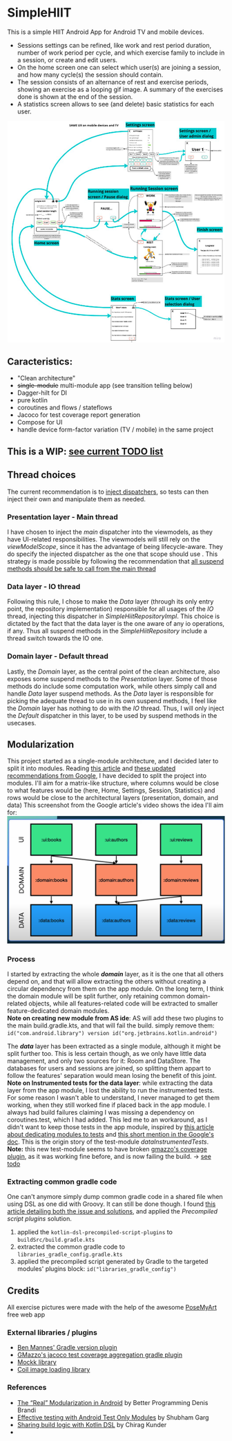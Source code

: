 # SimpleHIIT

This is a simple HIIT Android App for Android TV and mobile devices.

* Sessions settings can be refined, like work and rest period duration, number of work period per cycle, and which exercise family to include in a session, or create and edit users. 
* On the home screen one can select which user(s) are joining a session, and how many cycle(s) the session should contain.
* The session consists of an alternance of rest and exercise periods, showing an exercise as a looping gif image. A summary of the exercises done is shown at the end of the session.
* A statistics screen allows to see (and delete) basic statistics for each user. 

![Features and UX description](simpleHIIT_UX_description.png)

## Caracteristics: 

* "Clean architecture"
* ~~single-module~~ multi-module app (see transition telling below)
* Dagger-hilt for DI
* pure kotlin
* coroutines and flows / stateflows
* Jacoco for test coverage report generation
* Compose for UI
* handle device form-factor variation (TV / mobile) in the same project

## This is a WIP: [see current TODO list](https://github.com/shining-cat/SimpleHIIT/blob/master/TODO.md)

## Thread choices

The current recommendation is to [inject dispatchers](https://developer.android.com/kotlin/coroutines/coroutines-best-practices#inject-dispatchers), so tests can then inject their own and manipulate them as needed.

### Presentation layer - Main thread

I have chosen to inject the _main_ dispatcher into the viewmodels, as they have UI-related responsibilities.
The viewmodels will still rely on the _viewModelScope_, since it has the advantage of being lifecycle-aware. They do specify the injected dispatcher as the one that scope should use .
This strategy is made possible by following the recommendation that [all suspend methods should be safe to call from the main thread](https://developer.android.com/kotlin/coroutines/coroutines-best-practices#main-safe)

### Data layer - IO thread

Following this rule, I chose to make the _Data_ layer (through its only entry point, the repository implementation) responsible for all usages of the _IO_ thread, injecting this dispatcher in _SimpleHiitRepositoryImpl_. This choice is dictated by the fact that the data layer is the one aware of any io operations, if any.
Thus all suspend methods in the _SimpleHiitRepository_ include a thread switch towards the IO one. 

### Domain layer - Default thread

Lastly, the _Domain_ layer, as the central point of the clean architecture, also exposes some suspend methods to the _Presentation_ layer. Some of those methods do include some computation work, while others simply call and handle _Data_ layer suspend methods. As the _Data_ layer is responsible for picking the adequate thread to use in its own suspend methods, I feel like the _Domain_ layer has nothing to do with the _IO_ thread. Thus, I will only inject the _Default_ dispatcher in this layer, to be used by suspend methods in the usecases. 

## Modularization

This project started as a single-module architecture, and I decided later to split it into modules.
Reading [this article](https://betterprogramming.pub/the-real-clean-architecture-in-android-modularization-e26940fd0a23) and [these updated recommendations from Google](https://developer.android.com/topic/modularization/patterns), I have decided to split the project into modules.
I'll aim for a matrix-like structure, where columns would be close to what features would be (here, Home, Settings, Session, Statistics) and rows would be close to the architectural layers (presentation, domain, and data)
This screenshot from the Google article's video shows the idea I'll aim for: ![](modules_matrix.png)

### Process

I started by extracting the whole **_domain_** layer, as it is the one that all others depend on, and that will allow extracting the others without creating a circular dependency from them on the app module.
On the long term, I think the domain module will be split further, only retaining common domain-related objects, while all features-related code will be extracted to smaller feature-dedicated domain modules.<br/>
**Note on creating new module from AS ide**: AS will add these two plugins to the main build.gradle.kts, and that will fail the build. simply remove them: `id("com.android.library") version
id("org.jetbrains.kotlin.android")`

The _**data**_ layer has been extracted as a single module, although it might be split further too. This is less certain though, as we only have little data management, and only two sources for it: Room and DataStore. The databases for users and sessions are joined, so splitting them appart to follow the features' separation would mean losing the benefit of this joint.<br/>
**Note on Instrumented tests for the data layer**: while extracting the data layer from the app module, I lost the ability to run the instrumented tests. For some reason I wasn't able to understand, I never managed to get them working, when they still worked fine if placed back in the app module.
I always had build failures claiming I was missing a dependency on coroutines.test, which I had added.
This led me to an workaround, as I didn't want to keep those tests in the app module, inspired by [this article about dedicating modules to tests](https://proandroiddev.com/effective-testing-with-android-test-only-modules-3164ed9b20a0) and [this short mention in the Google's doc](https://developer.android.com/studio/test/advanced-test-setup#use-separate-test-modules-for-instrumented-tests).
This is the origin story of the test-module _dataInstrumentedTests_. <br/>
**Note:** this new test-module seems to have broken [gmazzo's coverage plugin](https://developer.android.com/studio/test/advanced-test-setup#use-separate-test-modules-for-instrumented-tests), as it was working fine before, and is now failing the build. -> [see todo](https://github.com/shining-cat/SimpleHIIT/blob/master/TODO.md)

### Extracting common gradle code

One can't anymore simply dump common gradle code in a shared file when using DSL as one did with Groovy.
It can still be done though. I found [this article detailing both the issue and solutions](https://proandroiddev.com/sharing-build-logic-with-kotlin-dsl-203274f73013), and applied the _Precompiled script plugins_ solution.
1. applied the `kotlin-dsl-precompiled-script-plugins` to `buildSrc/build.gradle.kts`
2. extracted the common gradle code to `libraries_gradle_config.gradle.kts`
3. applied the precompiled script generated by Gradle to the targeted modules' plugins block: `id("libraries_gradle_config")`

## Credits

All exercise pictures were made with the help of the awesome [PoseMyArt](https://app.posemy.art/) free web app

### External libraries / plugins

* [Ben Mannes' Gradle version plugin](https://github.com/ben-manes/gradle-versions-plugin#gradle-versions-plugin)
* [GMazzo's jacoco test coverage aggregation gradle plugin](https://github.com/gmazzo/gradle-android-test-aggregation-plugin#gradle-android-test-aggregation-plugin)
* [Mockk library](https://mockk.io/)
* [Coil image loading library](https://coil-kt.github.io/coil/)

### References

* [The “Real” Modularization in Android](https://betterprogramming.pub/the-real-clean-architecture-in-android-modularization-e26940fd0a23) by Better Programming
  Denis Brandi
* [Effective testing with Android Test Only Modules](https://proandroiddev.com/effective-testing-with-android-test-only-modules-3164ed9b20a0) by Shubham Garg
* [Sharing build logic with Kotlin DSL](https://proandroiddev.com/sharing-build-logic-with-kotlin-dsl-203274f73013) by Chirag Kunder
* 